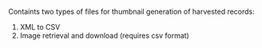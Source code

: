 Containts two types of files for thumbnail generation of harvested records:

1. XML to CSV 
2. Image retrieval and download (requires csv format)
